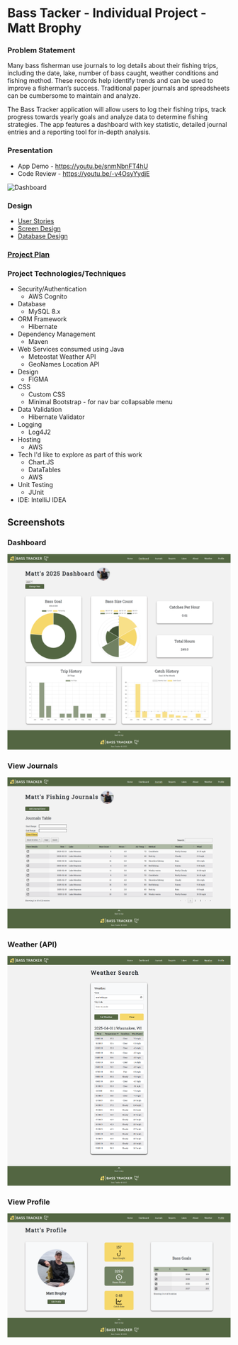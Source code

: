 # Bass Tacker - Individual Project - Matt Brophy

### Problem Statement

Many bass fisherman use journals to log details about their fishing trips, including the date, lake, number of bass caught, weather conditions and fishing method. These records help identify trends and can be used to improve a fisherman’s success. Traditional paper journals and spreadsheets can be cumbersome to maintain and analyze.

The Bass Tracker application will allow users to log their fishing trips, track progress towards yearly goals and analyze data to determine fishing strategies. The app features a dashboard with key statistic, detailed journal entries and a reporting tool for in-depth analysis.


### Presentation
* App Demo - https://youtu.be/snmNbnFT4hU
* Code Review - https://youtu.be/-v4OsyYydjE

![Dashboard](https://private-user-images.githubusercontent.com/167562576/442224100-388348b5-1dea-4d1a-b517-b6d1c69ab4e2.gif?jwt=eyJhbGciOiJIUzI1NiIsInR5cCI6IkpXVCJ9.eyJpc3MiOiJnaXRodWIuY29tIiwiYXVkIjoicmF3LmdpdGh1YnVzZXJjb250ZW50LmNvbSIsImtleSI6ImtleTUiLCJleHAiOjE3NDY4MDg3MDEsIm5iZiI6MTc0NjgwODQwMSwicGF0aCI6Ii8xNjc1NjI1NzYvNDQyMjI0MTAwLTM4ODM0OGI1LTFkZWEtNGQxYS1iNTE3LWI2ZDFjNjlhYjRlMi5naWY_WC1BbXotQWxnb3JpdGhtPUFXUzQtSE1BQy1TSEEyNTYmWC1BbXotQ3JlZGVudGlhbD1BS0lBVkNPRFlMU0E1M1BRSzRaQSUyRjIwMjUwNTA5JTJGdXMtZWFzdC0xJTJGczMlMkZhd3M0X3JlcXVlc3QmWC1BbXotRGF0ZT0yMDI1MDUwOVQxNjMzMjFaJlgtQW16LUV4cGlyZXM9MzAwJlgtQW16LVNpZ25hdHVyZT03MzkzMTBmMjIxYmNjMGY3ZDcyNWRiZWU2M2I1YTRkN2EzMDY0ZjA4OTA5OWI2M2E5ZDM4NTBiMjk1NTY0MzIxJlgtQW16LVNpZ25lZEhlYWRlcnM9aG9zdCJ9.hnWywU-qFU8AenrCQt6vh90ETEKjUnMMlorQpxele1I)

### Design

* [User Stories](designDocuments/userStories.md)
* [Screen Design](designDocuments/siteDesign)
* [Database Design](designDocuments/databaseDesign)

### [Project Plan](ProjectPlan.md)

### Project Technologies/Techniques

* Security/Authentication
  * AWS Cognito
* Database
  * MySQL 8.x
* ORM Framework
  * Hibernate
* Dependency Management
  * Maven
* Web Services consumed using Java
  * Meteostat Weather API
  * GeoNames Location API
* Design
  * FIGMA
* CSS 
  * Custom CSS
  * Minimal Bootstrap - for nav bar collapsable menu
* Data Validation
  * Hibernate Validator
* Logging
  * Log4J2
* Hosting
  * AWS
* Tech I'd like to explore as part of this work
  * Chart.JS
  * DataTables
  * AWS
* Unit Testing
  * JUnit 
* IDE: IntelliJ IDEA

## Screenshots

### Dashboard
<img src="https://github.com/mattbroph/bassTracker/blob/main/screenshots/app/dashboard.png">

### View Journals
<img src="https://github.com/mattbroph/bassTracker/blob/main/screenshots/app/viewJournals.png">

### Weather (API)
<img src="https://github.com/mattbroph/bassTracker/blob/main/screenshots/app/weather.png">

### View Profile
<img src="https://github.com/mattbroph/bassTracker/blob/main/screenshots/app/profile.png">